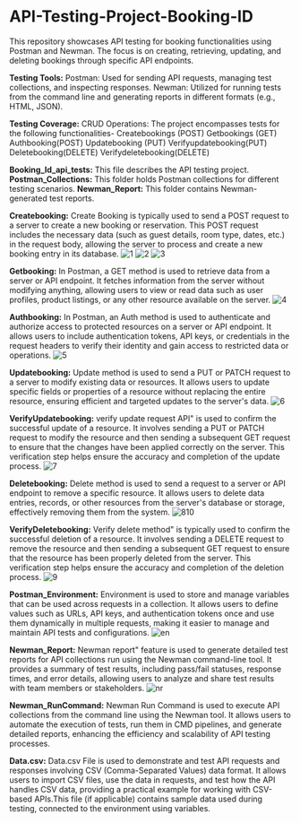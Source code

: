 # API-Testing-Project-Booking-ID
This repository showcases API testing for booking functionalities using Postman and Newman. The focus is on creating, retrieving, updating, and deleting bookings through specific API endpoints.

**Testing Tools:**
Postman: Used for sending API requests, managing test collections, and inspecting responses.
Newman: Utilized for running tests from the command line and generating reports in different formats (e.g., HTML, JSON).

**Testing Coverage:**
CRUD Operations: The project encompasses tests for the following functionalities-
Createbookings (POST)
Getbookings (GET)
Authbooking(POST)
Updatebooking (PUT)
Verifyupdatebooking(PUT)
Deletebooking(DELETE)
Verifydeletebooking(DELETE)

**Booking_Id_api_tests:** This file describes the API testing project.
**Postman_Collections:** This folder holds Postman collections for different testing scenarios.
**Newman_Report:** This folder contains Newman-generated test reports.

**Createbooking:**
Create Booking is typically used to send a POST request to a server to create a new booking or reservation. This POST request includes the necessary data (such as guest details, room type, dates, etc.) in the request body, allowing the server to process and create a new booking entry in its database.
![1](https://github.com/FalguniMalakar/API-Testing-Project-Booking-ID/assets/153453822/502a2841-5e96-4269-a81a-0c46a39ec82e)
![2](https://github.com/FalguniMalakar/API-Testing-Project-Booking-ID/assets/153453822/99acec72-a449-4a4f-9aca-6a800a725e1c)
![3](https://github.com/FalguniMalakar/API-Testing-Project-Booking-ID/assets/153453822/6487153a-cdd6-4143-9674-7c9d7aa6f6e4)

**Getbooking:**
In Postman, a GET method is used to retrieve data from a server or API endpoint. It fetches information from the server without modifying anything, allowing users to view or read data such as user profiles, product listings, or any other resource available on the server.
![4](https://github.com/FalguniMalakar/API-Testing-Project-Booking-ID/assets/153453822/07c4ef72-b039-43f4-b041-040b7e1093cf)

**Authbooking:**
In Postman, an Auth method is used to authenticate and authorize access to protected resources on a server or API endpoint. It allows users to include authentication tokens, API keys, or credentials in the request headers to verify their identity and gain access to restricted data or operations.
![5](https://github.com/FalguniMalakar/API-Testing-Project-Booking-ID/assets/153453822/164123aa-46a0-4973-b5b7-58f494da23e5)

**Updatebooking:**
Update method is used to send a PUT or PATCH request to a server to modify existing data or resources. It allows users to update specific fields or properties of a resource without replacing the entire resource, ensuring efficient and targeted updates to the server's data.
![6](https://github.com/FalguniMalakar/API-Testing-Project-Booking-ID/assets/153453822/efcb7cbb-7189-4269-9ff0-32a2abce47ab)

**VerifyUpdatebooking:**
verify update request API" is used to confirm the successful update of a resource. It involves sending a PUT or PATCH request to modify the resource and then sending a subsequent GET request to ensure that the changes have been applied correctly on the server. This verification step helps ensure the accuracy and completion of the update process.
![7](https://github.com/FalguniMalakar/API-Testing-Project-Booking-ID/assets/153453822/cd554b43-22dd-472a-91fe-ef39c38df1aa)

**Deletebooking:**
Delete method is used to send a request to a server or API endpoint to remove a specific resource. It allows users to delete data entries, records, or other resources from the server's database or storage, effectively removing them from the system.
![810](https://github.com/FalguniMalakar/API-Testing-Project-Booking-ID/assets/153453822/d7a4db50-90fe-4f0e-bc53-8d8cf093c9ad)

**VerifyDeletebooking:**
Verify delete method" is typically used to confirm the successful deletion of a resource. It involves sending a DELETE request to remove the resource and then sending a subsequent GET request to ensure that the resource has been properly deleted from the server. This verification step helps ensure the accuracy and completion of the deletion process.
![9](https://github.com/FalguniMalakar/API-Testing-Project-Booking-ID/assets/153453822/b7c7e860-5458-4466-8036-e3225321f9aa)

**Postman_Environment:**
Environment is used to store and manage variables that can be used across requests in a collection. It allows users to define values such as URLs, API keys, and authentication tokens once and use them dynamically in multiple requests, making it easier to manage and maintain API tests and configurations.
![en](https://github.com/FalguniMalakar/API-Testing-Project-Booking-ID/assets/153453822/128774ba-8333-44d3-aa10-8ee4459d6043)

**Newman_Report:**
Newman report" feature is used to generate detailed test reports for API collections run using the Newman command-line tool. It provides a summary of test results, including pass/fail statuses, response times, and error details, allowing users to analyze and share test results with team members or stakeholders.
![nr](https://github.com/FalguniMalakar/API-Testing-Project-Booking-ID/assets/153453822/e6d12988-ba21-4d60-99af-e7423bbe0bec)

**Newman_RunCommand:**
Newman Run Command is used to execute API collections from the command line using the Newman tool. It allows users to automate the execution of tests, run them in CMD pipelines, and generate detailed reports, enhancing the efficiency and scalability of API testing processes.

**Data.csv:**
Data.csv File is used to demonstrate and test API requests and responses involving CSV (Comma-Separated Values) data format. It allows users to import CSV files, use the data in requests, and test how the API handles CSV data, providing a practical example for working with CSV-based APIs.This file (if applicable) contains sample data used during testing, connected to the environment using variables.
